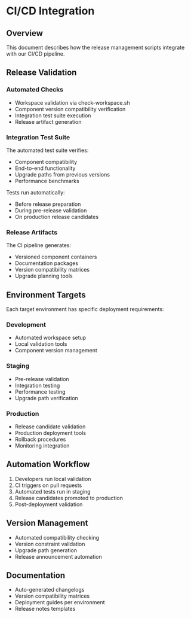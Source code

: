 # CI/CD Integration

## Overview
This document describes how the release management scripts integrate with our CI/CD pipeline.

## Release Validation

### Automated Checks
- Workspace validation via check-workspace.sh
- Component version compatibility verification
- Integration test suite execution
- Release artifact generation

### Integration Test Suite
The automated test suite verifies:
- Component compatibility
- End-to-end functionality
- Upgrade paths from previous versions
- Performance benchmarks

Tests run automatically:
- Before release preparation
- During pre-release validation
- On production release candidates

### Release Artifacts
The CI pipeline generates:
- Versioned component containers
- Documentation packages
- Version compatibility matrices
- Upgrade planning tools

## Environment Targets
Each target environment has specific deployment requirements:

### Development
- Automated workspace setup
- Local validation tools
- Component version management

### Staging
- Pre-release validation
- Integration testing
- Performance testing
- Upgrade path verification

### Production
- Release candidate validation
- Production deployment tools
- Rollback procedures
- Monitoring integration

## Automation Workflow
1. Developers run local validation
2. CI triggers on pull requests
3. Automated tests run in staging
4. Release candidates promoted to production
5. Post-deployment validation

## Version Management
- Automated compatibility checking
- Version constraint validation
- Upgrade path generation
- Release announcement automation

## Documentation
- Auto-generated changelogs
- Version compatibility matrices
- Deployment guides per environment
- Release notes templates
